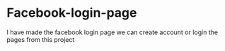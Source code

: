 # Facebook-login-page
 I have made the  facebook login page  we  can create  account or login the pages from this  project
